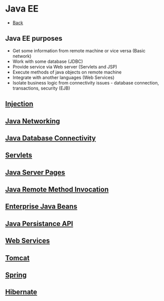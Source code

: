 # Java EE

+ [Back](../README.md)

## Java EE purposes

+ Get some information from remote machine or vice versa (Basic network)
+ Work with some database (JDBC)
+ Provide service via Web server (Servlets and JSP)
+ Execute methods of java objects on remote machine
+ Integrate with another languages (Web Services)
+ Isolate business logic from connectivity issues - 
    database connection, transactions, security (EJB)

## [Injection](injection/README.md)
## [Java Networking](net/README.md)
## [Java Database Connectivity](jdbc/README.md)
## [Servlets](servlet/README.md)
## [Java Server Pages](jsp/README.md)
## [Java Remote Method Invocation](rmi/README.md)
## [Enterprise Java Beans](ejb/README.md)
## [Java Persistance API](jpa/README.md)
## [Web Services](webservices/README.md)
## [Tomcat](tomcat/README.md)
## [Spring](spring/README.md)
## [Hibernate](hibernate/README.md)
